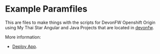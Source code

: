 # Example Paramfiles

This are files to make things with the scripts for DevonFW Openshift Origin using My Thai Star Angular and Java Projects that are located in [devonfw](https://github.com/devonfw/my-thai-star).

More information:
- [Deploy App](./../).

